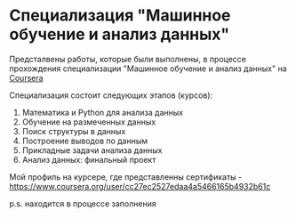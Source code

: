 # Специализация "Машинное обучение и анализ данных"

Предсталвены работы, которые были выполнены, в процессе прохождения специализации "Машинное обучение и анализ данных" на [Coursera](https://www.coursera.org/specializations/machine-learning-data-analysis)

Специализация состоит следующих этапов (курсов):
1. Математика и Python для анализа данных
2. Обучение на размеченных данных
3. Поиск структуры в данных
4. Построение выводов по данным
5. Прикладные задачи анализа данных
6. Анализ данных: финальный проект

Мой профиль на курсере, где представленны сертификаты - https://www.coursera.org/user/cc27ec2527edaa4a5466165b4932b61c

p.s. находится в процессе заполнения
